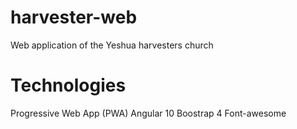 # harvester-web
Web application of the Yeshua harvesters church

# Technologies
Progressive Web App (PWA)
Angular 10
Boostrap 4
Font-awesome
